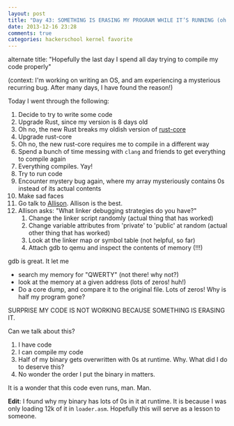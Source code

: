 ```yaml
---
layout: post
title: "Day 43: SOMETHING IS ERASING MY PROGRAM WHILE IT’S RUNNING (oh wait oops)"
date: 2013-12-16 23:28
comments: true
categories: hackerschool kernel favorite
---
```


alternate title: "Hopefully the last day I spend all day trying to
compile my code properly"

(context: I'm working on writing an OS, and am experiencing a
mysterious recurring bug. After many days, I have found the reason!)

Today I went through the following:

1. Decide to try to write some code
1. Upgrade Rust, since my version is 8 days old
1. Oh no, the new Rust breaks my oldish version of [rust-core](http://github.com/thestinger/rust-core)
1. Upgrade rust-core
1. Oh no, the new rust-core requires me to compile in a different way
1. Spend a bunch of time messing with `clang` and friends to get
   everything to compile again
1. Everything compiles. Yay!
1. Try to run code
1. Encounter mystery bug again, where my array mysteriously contains
   0s instead of its actual contents
1. Make sad faces
1. Go talk to [Allison](http://akaptur.github.io). Allison is the best.
1. Allison asks: "What linker debugging strategies do you have?"
   1. Change the linker script randomly (actual thing that has worked)
   1. Change variable attributes from 'private' to 'public' at random
      (actual other thing that has worked)
   1. Look at the linker map or symbol table (not helpful, so far)
   1. Attach gdb to qemu and inspect the contents of memory (!!!)

gdb is great. It let me

* search my memory for "QWERTY" (not there! why not?)
* look at the memory at a given address (lots of zeros! huh!)
* Do a core dump, and compare it to the original file. Lots of zeros!
  Why is half my program gone?

SURPRISE MY CODE IS NOT WORKING BECAUSE SOMETHING IS ERASING IT.

Can we talk about this?

1. I have code
1. I can compile my code
1. Half of my binary gets overwritten with 0s at runtime. Why. What
   did I do to deserve this?
1. No wonder the order I put the binary in matters.

It is a wonder that this code even runs, man. Man.


**Edit**: I found why my binary has lots of 0s in it at runtime. It is
  because I was only loading 12k of it in `loader.asm`. Hopefully this
  will serve as a lesson to someone.
